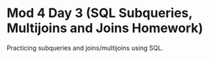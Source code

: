 # Mod 4 Day 3 (SQL Subqueries, Multijoins and Joins Homework)

Practicing subqueries and joins/multijoins using SQL.
